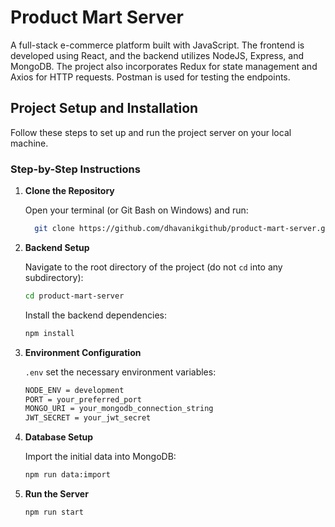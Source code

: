 # Product Mart Server

A full-stack e-commerce platform built with JavaScript. The frontend is developed using React, and the backend utilizes NodeJS, Express, and MongoDB. The project also incorporates Redux for state management and Axios for HTTP requests. Postman is used for testing the endpoints.

## Project Setup and Installation

Follow these steps to set up and run the project server on your local machine.


### Step-by-Step Instructions

1. **Clone the Repository**

   Open your terminal (or Git Bash on Windows) and run:
   ```sh
     git clone https://github.com/dhavanikgithub/product-mart-server.git
   ```

2. **Backend Setup**

   Navigate to the root directory of the project (do not `cd` into any subdirectory):
   ```sh
   cd product-mart-server
   ```

   Install the backend dependencies:
   ```sh
   npm install
   ```
   
3. **Environment Configuration**

   `.env` set the necessary environment variables:
   ```sh
   NODE_ENV = development
   PORT = your_preferred_port
   MONGO_URI = your_mongodb_connection_string
   JWT_SECRET = your_jwt_secret
   ```

4. **Database Setup**

   Import the initial data into MongoDB:
   ```sh
   npm run data:import
   ```

5. **Run the Server**

   ```sh
   npm run start
   ```

